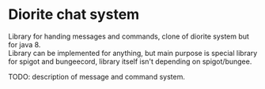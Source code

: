 # Diorite chat system

Library for handing messages and commands, clone of diorite system but for java 8.  
Library can be implemented for anything, but main purpose is special library for spigot and bungeecord, library itself isn't depending on spigot/bungee.

TODO: description of message and command system.